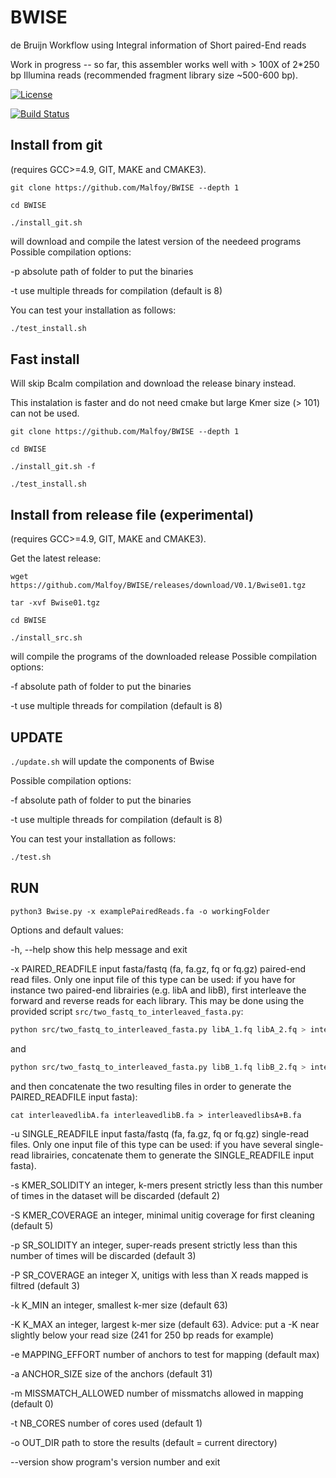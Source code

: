 BWISE
=====

de Bruijn Workflow using Integral information of Short paired-End reads

Work in progress -- so far, this assembler works well  with \> 100X of
2\*250 bp Illumina reads (recommended fragment library size \~500-600 bp).


[![License](http://img.shields.io/:license-affero-blue.svg)](http://www.gnu.org/licenses/agpl-3.0.en.html)

[![Build Status](https://travis-ci.org/Malfoy/BWISE.svg?branch=master)](https://travis-ci.org/Malfoy/BWISE)



Install from git
------------
(requires GCC\>=4.9, GIT, MAKE and CMAKE3).

`git clone https://github.com/Malfoy/BWISE --depth 1  `

`cd BWISE`

`./install_git.sh` 

will download and compile the latest version of the needeed programs 
Possible compilation options:

\-p absolute path of folder to put the binaries

\-t use multiple threads for compilation (default is 8)

You can test your installation as follows:

~~~~~~~~~~~~~~~~~~~~~~~~~~~~~~~~~~~~~~~~~~~~~~~~~~~~~~~~~~~~~~~~~~~~~~~~~~~ bash
./test_install.sh
~~~~~~~~~~~~~~~~~~~~~~~~~~~~~~~~~~~~~~~~~~~~~~~~~~~~~~~~~~~~~~~~~~~~~~~~~~~~~~~~

Fast install
------------
Will skip Bcalm compilation and download the release binary instead.

This instalation is faster and do not need cmake but large Kmer size (> 101) can not be used.

`git clone https://github.com/Malfoy/BWISE --depth 1  `

`cd BWISE`

`./install_git.sh -f`

`./test_install.sh`



Install from release file (experimental)
------------
(requires GCC\>=4.9, GIT, MAKE and CMAKE3).

Get the latest release:

`wget https://github.com/Malfoy/BWISE/releases/download/V0.1/Bwise01.tgz`

`tar -xvf Bwise01.tgz`

`cd BWISE`


`./install_src.sh` 

will compile the programs of the downloaded release
Possible compilation options:

\-f absolute path of folder to put the binaries

\-t use multiple threads for compilation (default is 8)



UPDATE
------------

`./update.sh` will update the components of Bwise

Possible compilation options:

\-f absolute path of folder to put the binaries

\-t use multiple threads for compilation (default is 8)

You can test your installation as follows:

~~~~~~~~~~~~~~~~~~~~~~~~~~~~~~~~~~~~~~~~~~~~~~~~~~~~~~~~~~~~~~~~~~~~~~~~~~~ bash
./test.sh
~~~~~~~~~~~~~~~~~~~~~~~~~~~~~~~~~~~~~~~~~~~~~~~~~~~~~~~~~~~~~~~~~~~~~~~~~~~~~~~~




RUN
---

`python3 Bwise.py -x examplePairedReads.fa -o workingFolder`

Options and default values:

-h, --help            show this help message and exit

  -x PAIRED_READFILE    input fasta/fastq (fa, fa.gz, fq or fq.gz) paired-end read files. Only one input file of this type can be used: if you have for instance two paired-end librairies (e.g. libA and libB), first interleave the forward and reverse reads for each library. This may be done using the provided script `src/two_fastq_to_interleaved_fasta.py`:

```bash
python src/two_fastq_to_interleaved_fasta.py libA_1.fq libA_2.fq > interleavedlibA.fa
```

and 

```bash
python src/two_fastq_to_interleaved_fasta.py libB_1.fq libB_2.fq > interleavedlibB.fa
```

and then concatenate the two resulting files  in order to generate the PAIRED_READFILE input fasta): 

```cat interleavedlibA.fa interleavedlibB.fa > interleavedlibsA+B.fa```

 -u SINGLE_READFILE    input fasta/fastq (fa, fa.gz, fq or fq.gz) single-read files. Only one input file of this type can be used: if you have several single-read librairies, concatenate them to generate the SINGLE_READFILE input fasta).

  -s KMER_SOLIDITY      an integer, k-mers present strictly less than this
                        number of times in the dataset will be discarded
                        (default 2)

  -S KMER_COVERAGE      an integer, minimal unitig coverage for first cleaning
                        (default 5)

  -p SR_SOLIDITY        an integer, super-reads present strictly less than
                        this number of times will be discarded (default 3)

  -P SR_COVERAGE        an integer X, unitigs with less than X reads
                        mapped is filtred (default 3)

  -k K_MIN              an integer, smallest k-mer size (default 63)

  -K K_MAX              an integer, largest k-mer size (default 63). Advice: put a -K near slightly below your read size (241 for 250 bp reads for example)

  -e MAPPING_EFFORT     number of anchors to test for mapping (default max)

  -a ANCHOR_SIZE        size of the anchors (default 31)

  -m MISSMATCH_ALLOWED  number of missmatchs allowed in mapping (default 0)

  -t NB_CORES           number of cores used (default 1)

  -o OUT_DIR            path to store the results (default = current
                        directory)

  --version             show program's version number and exit
